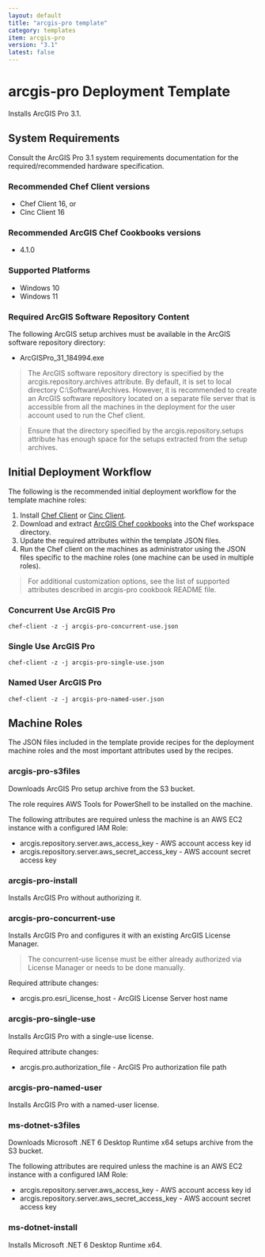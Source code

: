 ```yaml
---
layout: default
title: "arcgis-pro template"
category: templates
item: arcgis-pro
version: "3.1"
latest: false
---
```


# arcgis-pro Deployment Template

Installs ArcGIS Pro 3.1.

## System Requirements

Consult the ArcGIS Pro 3.1 system requirements documentation for the required/recommended hardware specification.

### Recommended Chef Client versions

* Chef Client 16, or
* Cinc Client 16

### Recommended ArcGIS Chef Cookbooks versions

* 4.1.0

### Supported Platforms

* Windows 10
* Windows 11

### Required ArcGIS Software Repository Content

The following ArcGIS setup archives must be available in the ArcGIS software repository directory:

* ArcGISPro_31_184994.exe

> The ArcGIS software repository directory is specified by the arcgis.repository.archives attribute. By default, it is set to local directory C:\Software\Archives. However, it is recommended to create an ArcGIS software repository located on a separate file server that is accessible from all the machines in the deployment for the user account used to run the Chef client.

> Ensure that the directory specified by the arcgis.repository.setups attribute has enough space for the setups extracted from the setup archives.

## Initial Deployment Workflow

The following is the recommended initial deployment workflow for the template machine roles:

1. Install [Chef Client](https://docs.chef.io/chef_install_script/) or [Cinc Client](https://cinc.sh/start/client/).
2. Download and extract [ArcGIS Chef cookbooks](https://github.com/Esri/arcgis-cookbook/releases) into the Chef workspace directory.
3. Update the required attributes within the template JSON files.
4. Run the Chef client on the machines as administrator using the JSON files specific to the machine roles (one machine can be used in multiple roles).

> For additional customization options, see the list of supported attributes described in arcgis-pro cookbook README file.

### Concurrent Use ArcGIS Pro

```shell
chef-client -z -j arcgis-pro-concurrent-use.json
```

### Single Use ArcGIS Pro

```shell
chef-client -z -j arcgis-pro-single-use.json
```

### Named User ArcGIS Pro

```shell
chef-client -z -j arcgis-pro-named-user.json
```

## Machine Roles

The JSON files included in the template provide recipes for the deployment machine roles and the most important attributes used by the recipes.  

### arcgis-pro-s3files

Downloads ArcGIS Pro setup archive from the S3 bucket.

The role requires AWS Tools for PowerShell to be installed on the machine.  

The following attributes are required unless the machine is an AWS EC2 instance with a configured IAM Role:

* arcgis.repository.server.aws_access_key - AWS account access key id
* arcgis.repository.server.aws_secret_access_key - AWS account secret access key

### arcgis-pro-install

Installs ArcGIS Pro without authorizing it.

### arcgis-pro-concurrent-use

Installs ArcGIS Pro and configures it with an existing ArcGIS License Manager.

> The concurrent-use license must be either already authorized via License Manager or needs to be done manually.

Required attribute changes:

* arcgis.pro.esri_license_host - ArcGIS License Server host name

### arcgis-pro-single-use

Installs ArcGIS Pro with a single-use license.

Required attribute changes:

* arcgis.pro.authorization_file - ArcGIS Pro authorization file path

### arcgis-pro-named-user

Installs ArcGIS Pro with a named-user license.

### ms-dotnet-s3files

Downloads Microsoft .NET 6 Desktop Runtime x64 setups archive from the S3 bucket.

The following attributes are required unless the machine is an AWS EC2 instance with a configured IAM Role:

* arcgis.repository.server.aws_access_key - AWS account access key id
* arcgis.repository.server.aws_secret_access_key - AWS account secret access key

### ms-dotnet-install

Installs Microsoft .NET 6 Desktop Runtime x64.
